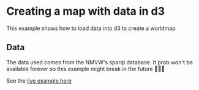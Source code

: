 # Creating a map with data in d3

This example shows how to load data into d3 to create a worldmap

## Data
The data used comes from the NMVW's sparql database. It prob won't be available forever so this example might break in the future 🤷🏼‍♂️

See the [live example here](https://vizhub.com/Razpudding/6b3c5d10edba4c86babf4b6bc204c5f0?edit=files&file=index.js)